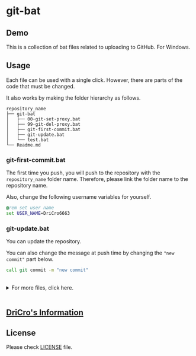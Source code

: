 # git-bat



## Demo

This is a collection of bat files related to uploading to GitHub. For Windows.


## Usage

Each file can be used with a single click.
However, there are parts of the code that must be changed.

It also works by making the folder hierarchy as follows.

```
repository_name
├── git-bat
│   ├── 00-git-set-proxy.bat
│   ├── 99-git-del-proxy.bat
│   ├── git-first-commit.bat
│   ├── git-update.bat
│   └── test.bat
└── Readme.md
```

### git-first-commit.bat

The first time you push, you will push to the repository with the `repository_name` folder name. Therefore, please link the folder name to the repository name.

Also, change the following username variables for yourself.

```bat:git-first-commit.bat
@rem set user name
set USER_NAME=DriCro6663
```

### git-update.bat

You can update the repository.

You can also change the message at push time by changing the `"new commit"` part below.

```bat:git-update.bat
call git commit -m "new commit"
```


<br>
<details>
<summary>For more files, click here.</summary>
<br>

### 00-git-set-proxy.bat

Configure Git proxy settings.

### 99-git-del-proxy.bat

Remove Git proxy settings.

### test.bat

A file for checking the hierarchical name and variable settings one level above.

</details>
<br>


## [DriCro's Information](https://vir.jp/DriCro6663)


## License

Please check [LICENSE](./LISENCE) file.